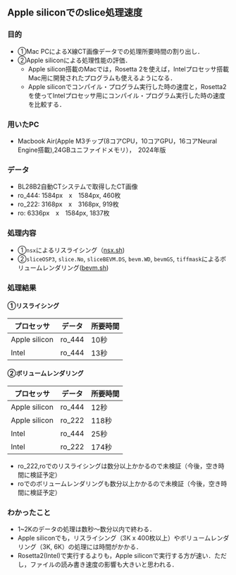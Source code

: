 ## Apple siliconでのslice処理速度
### 目的
- ①Mac PCによるX線CT画像データでの処理所要時間の割り出し．
- ②Apple siliconによる処理性能の評価．
  - Apple silicon搭載のMacでは，Rosetta 2を使えば，Intelプロセッサ搭載Mac用に開発されたプログラムも使えるようになる．
  - Apple siliconでコンパイル・プログラム実行した時の速度と，Rosetta2を使ってIntelプロセッサ用にコンパイル・プログラム実行した時の速度を比較する．

### 用いたPC
- Macbook Air(Apple M3チップ(8コアCPU，10コアGPU，16コアNeural Engine搭載),24GBユニファイドメモリ），　2024年版

### データ
- BL28B2自動CTシステムで取得したCT画像
- ro_444: 1584px　x　1584px, 460枚
- ro_222: 3168px　x　3168px, 919枚
- ro: 6336px　x　1584px, 1837枚

### 処理内容
- ①`nsx`によるリスライシング（[nsx.sh](https://github.com/xrm-bl/slice/blob/main/mac-benchmark/nsx.sh))
- ②`sliceOSP3`, `slice.No`, `sliceBEVM.DS`, `bevm.WD`, `bevmGS`, `tiffmask`によるボリュームレンダリング([bevm.sh](https://github.com/xrm-bl/slice/blob/main/mac-benchmark/bevm.sh))

### 処理結果
#### ①リスライシング
|プロセッサ|データ|所要時間|
|----|----|----|
|Apple silicon|ro_444|10秒|
|Intel|ro_444|13秒|

#### ②ボリュームレンダリング
|プロセッサ|データ|所要時間|
|----|----|----|
|Apple silicon|ro_444|12秒|
|Apple silicon|ro_222|118秒|
|Intel|ro_444|25秒|
|Intel|ro_222|174秒|

- ro_222,roでのリスライシングは数分以上かかるので未検証（今後，空き時間に検証予定）
- roでのボリュームレンダリングも数分以上かかるので未検証（今後，空き時間に検証予定）

### わかったこと
- 1~2Kのデータの処理は数秒〜数分以内で終わる．
- Apple siliconでも，リスライシング（3K x 400枚以上）やボリュームレンダリング（3K, 6K）の処理には時間がかかる．
- Rosetta2(Intel)で実行するよりも，Apple siliconで実行する方が速い．ただし，ファイルの読み書き速度の影響も大きいと思われる．
